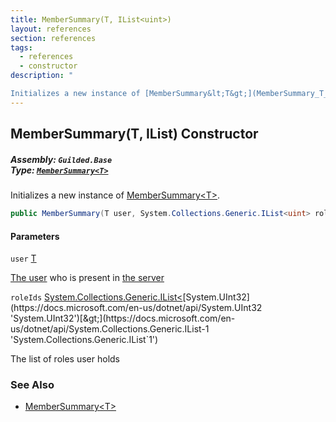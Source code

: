 ```yaml
---
title: MemberSummary(T, IList<uint>)
layout: references
section: references
tags:
  - references
  - constructor
description: "

Initializes a new instance of [MemberSummary&lt;T&gt;](MemberSummary_T_ 'Guilded.Base.Servers.MemberSummary<T>')."
---
```


## MemberSummary(T, IList<uint>) Constructor
##### **Assembly:** `Guilded.Base`<br/>**Type:** [`MemberSummary<T>`](MemberSummary_T_ 'Guilded.Base.Servers.MemberSummary<T>')

Initializes a new instance of [MemberSummary&lt;T&gt;](MemberSummary_T_ 'Guilded.Base.Servers.MemberSummary<T>').

```csharp
public MemberSummary(T user, System.Collections.Generic.IList<uint> roleIds);
```
#### Parameters

<a name='Guilded.Base.Servers.MemberSummary_T_.MemberSummary(T,System.Collections.Generic.IList_uint_).user'></a>

`user` [T](MemberSummary_T_#Guilded.Base.Servers.MemberSummary_T_.T 'Guilded.Base.Servers.MemberSummary<T>.T')

[The user](User 'Guilded.Base.Users.User') who is present in [the server](Server 'Guilded.Base.Servers.Server')

<a name='Guilded.Base.Servers.MemberSummary_T_.MemberSummary(T,System.Collections.Generic.IList_uint_).roleIds'></a>

`roleIds` [System.Collections.Generic.IList&lt;](https://docs.microsoft.com/en-us/dotnet/api/System.Collections.Generic.IList-1 'System.Collections.Generic.IList`1')[System.UInt32](https://docs.microsoft.com/en-us/dotnet/api/System.UInt32 'System.UInt32')[&gt;](https://docs.microsoft.com/en-us/dotnet/api/System.Collections.Generic.IList-1 'System.Collections.Generic.IList`1')

The list of roles user holds

### See Also
- [MemberSummary&lt;T&gt;](MemberSummary_T_ 'Guilded.Base.Servers.MemberSummary<T>')